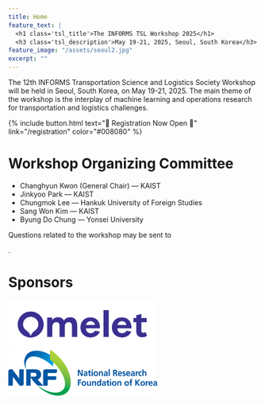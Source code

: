 ```yaml
---
title: Home
feature_text: |
  <h1 class='tsl_title'>The INFORMS TSL Workshop 2025</h1>
  <h3 class='tsl_description'>May 19-21, 2025, Seoul, South Korea</h3>
feature_image: "/assets/seoul2.jpg"
excerpt: ""
---
```




The 12th INFORMS Transportation Science and Logistics Society Workshop will be held in Seoul, South Korea, on May 19-21, 2025. 
The main theme of the workshop is the interplay of machine learning and operations research for transportation and logistics challenges.



<!-- {% include button.html text="Fork it" icon="github" link="https://github.com/daviddarnes/alembic" color="#0366d6" %} 

{% include button.html text="Buy me a coffee ☕️" link="https://buymeacoffee.com/daviddarnes#support" color="#f68140" %} 

{% include button.html text="Tweet it" icon="twitter" link="https://twitter.com/intent/tweet/?url=https://alembic.darn.es&text=Alembic%20-%20A%20Jekyll%20boilerplate%20theme&via=DavidDarnes" color="#0d94e7" %}  -->

<!-- {% include button.html text="🌟 Call for Abstracts 🌟" link="/call_for_abstracts" color="#008080" %}  -->

{% include button.html text="🌟 Registration Now Open 🌟" link="/registration" color="#008080" %} 


<!-- 💡 Call for Abstracts 📚 🔊 📣 ✉️ 🌟 -->


# Workshop Organizing Committee
- Changhyun Kwon (General Chair) &mdash; KAIST
- Jinkyoo Park &mdash; KAIST
- Chungmok Lee &mdash; Hankuk University of Foreign Studies
- Sang Won Kim &mdash; KAIST
- Byung Do Chung &mdash; Yonsei University

<!-- Questions related to the workshop may be sent to the general chair at <script type="text/javascript">
  document.write('<a href="mailto:' + 'chkwon' + '@' + 'kaist' + '.ac.kr">' + 'chkwon' + '@' + 'kaist.ac.kr' + '</a>');
</script>. -->

Questions related to the workshop may be sent to 
<script type="text/javascript">
  document.write('<a href="mailto:' + 'sychoi' + '@' + 'kaist' + '.ac.kr">' + 'sychoi' + '@' + 'kaist.ac.kr' + '</a>');
</script>.



# Sponsors

<div id="sponsors">
    <a href="https://omelet.ai" target="_blank"><img src="/assets/sponsors/omelet.png" width="300" alt="Omelet"></a>&nbsp;&nbsp;&nbsp;
    <a href="https://www.nrf.re.kr/index" target="_blank"><img src="/assets/sponsors/nrf.png" width="300" alt="National Reserach Foundation of Korea"></a>&nbsp;&nbsp;&nbsp;
</div>